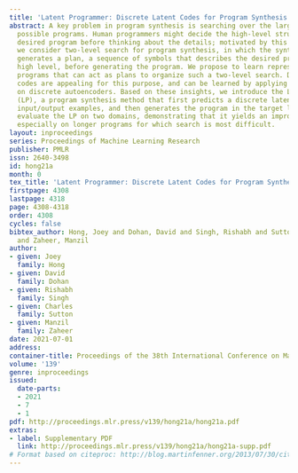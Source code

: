 ```yaml
---
title: 'Latent Programmer: Discrete Latent Codes for Program Synthesis'
abstract: A key problem in program synthesis is searching over the large space of
  possible programs. Human programmers might decide the high-level structure of the
  desired program before thinking about the details; motivated by this intuition,
  we consider two-level search for program synthesis, in which the synthesizer first
  generates a plan, a sequence of symbols that describes the desired program at a
  high level, before generating the program. We propose to learn representations of
  programs that can act as plans to organize such a two-level search. Discrete latent
  codes are appealing for this purpose, and can be learned by applying recent work
  on discrete autoencoders. Based on these insights, we introduce the Latent Programmer
  (LP), a program synthesis method that first predicts a discrete latent code from
  input/output examples, and then generates the program in the target language. We
  evaluate the LP on two domains, demonstrating that it yields an improvement in accuracy,
  especially on longer programs for which search is most difficult.
layout: inproceedings
series: Proceedings of Machine Learning Research
publisher: PMLR
issn: 2640-3498
id: hong21a
month: 0
tex_title: 'Latent Programmer: Discrete Latent Codes for Program Synthesis'
firstpage: 4308
lastpage: 4318
page: 4308-4318
order: 4308
cycles: false
bibtex_author: Hong, Joey and Dohan, David and Singh, Rishabh and Sutton, Charles
  and Zaheer, Manzil
author:
- given: Joey
  family: Hong
- given: David
  family: Dohan
- given: Rishabh
  family: Singh
- given: Charles
  family: Sutton
- given: Manzil
  family: Zaheer
date: 2021-07-01
address:
container-title: Proceedings of the 38th International Conference on Machine Learning
volume: '139'
genre: inproceedings
issued:
  date-parts:
  - 2021
  - 7
  - 1
pdf: http://proceedings.mlr.press/v139/hong21a/hong21a.pdf
extras:
- label: Supplementary PDF
  link: http://proceedings.mlr.press/v139/hong21a/hong21a-supp.pdf
# Format based on citeproc: http://blog.martinfenner.org/2013/07/30/citeproc-yaml-for-bibliographies/
---
```

